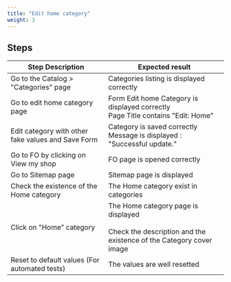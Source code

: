 ```yaml
---
title: "Edit home category"
weight: 3
---
```

## Steps
| Step Description | Expected result |
| ----- | ----- |
| Go to the Catalog > "Categories" page | Categories listing is displayed correctly |
| Go to edit home category page | Form Edit home Category is displayed correctly<br>Page Title contains "Edit: Home" |
| Edit category with other fake values and Save Form | Category is saved correctly<br>Message is displayed : "Successful update." |
| Go to FO by clicking on View my shop | FO page is opened correctly |
| Go to Sitemap page | Sitemap page is displayed |
| Check the existence of the Home category | The Home category exist in categories |
| Click on "Home" category | The Home category page is displayed<br><br>Check the description and the existence of the Category cover image |
| Reset to default values (For automated tests) | The values are well resetted |
